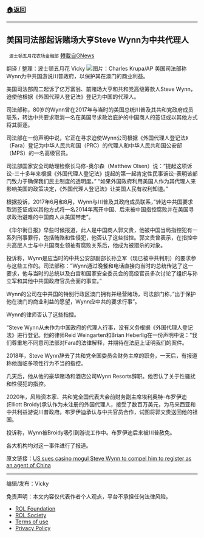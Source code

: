 ###  [:house:返回](README.md)
---


## 美国司法部起诉赌场大亨Steve Wynn为中共代理人
` 波士顿五月花农场金融部` [轉載自GNews](https://gnews.org/zh-hans/2549899/)

翻译 / 整理：波士顿五月花 Vicky
 ![](https://assets.gnews.org/wp-content/uploads/2022/05/Screen-Shot-2022-05-18-at-10.46.53-AM.png)图片：Charles Krupa/AP 
美国司法部称Wynn为中共国游说川普政府，以保护其在澳门的商业利益。
 
美国司法部周二起诉了亿万富翁、前赌场大亨和共和党高级筹款人Steve Wynn，迫使他根据《外国代理人登记法》登记为中国的代理人。
 
司法部称，80岁的Wynn曾在2017年与当时的美国总统川普及其共和党政府成员联系，转达中共要求取消一名在美国寻求政治庇护的中国商人的签证或以其他方式将其驱逐。
 
司法部在一份声明中说，它正在寻求迫使Wynn公司根据《外国代理人登记法》（Fara）登记为中华人民共和国（PRC）的代理人和中华人民共和国公安部（MPS）的一名高级官员。
 
司法部国家安全司助理检察长马修-奥尔森（Matthew Olsen）说：”提起这项诉讼–三十多年来根据《外国代理人登记法》提起的第一起肯定性民事诉讼–表明该部门致力于确保我们民主制度的透明度。” “如果外国政府利用美国人作为其代理人来影响美国的政策决定，《外国代理人登记法》让美国人民有权利知道。”
 
根据投诉，2017年6月和8月，Wynn与川普及其政府成员联系，”转达中共国要求取消签证或以其他方式将一名2014年离开中国、后来被中国指控腐败并在美国寻求政治避难的中国商人从美国带走”。
 
《华尔街日报》早些时候报道，此人是中国商人郭文贵，他被中国当局指控犯有一系列刑事罪行，包括贿赂和性侵犯，他否认了这些指控。郭文贵曾表示，在指控中共高层人士与中共国商业领袖有腐败关系后，他成为被猎杀的对象。
 
投诉称，Wynn是应当时的中共公安部副部长孙立军（现已被中共判刑）的要求参与这些工作的。司法部称：”Wynn通过晚餐和电话直接向当时的总统传达了这一要求，他与当时的总统以及白宫和国家安全委员会的高级官员多次讨论了组织与孙立军和其他中共国政府官员会面的事宜。”
 
Wynn的公司在中共国的特别行政区澳门拥有并经营赌场，司法部门称，”出于保护他在澳门的商业利益的愿望，Wynn应中共的要求行事”。
 
Wynn的律师否认了这些指控。
 
“Steve Wynn从未作为中国政府的代理人行事，没有义务根据《外国代理人登记法》进行登记。他的律师Reid Weingarten和Brian Heberlig在一份声明中说：”我们尊重地不同意司法部对Fara的法律解释，并期待在法庭上证明我们的案件。
 
2018年，Steve Wynn辞去了共和党全国委员会财务主席的职务，一天后，有报道称他面临多项性行为不当的指控。
 
几天后，他从他的豪华赌场和酒店公司Wynn Resorts辞职。他否认了关于性骚扰和性侵犯的指控。
 
2020年，风险资本家、共和党全国代表大会前财务副主席埃利奥特-布罗伊迪(Elliott Broidy)承认作为未注册的外国代理人，接受了数百万美元，为马来西亚和中共利益游说川普政府。布罗伊迪承认与中共官员合作，试图将郭文贵送回他的祖国。
 
投诉称，Wynn被Broidy吸引到游说工作中。布罗伊迪后来被川普赦免。
 
各大机构均对这一事件进行了报道。
 
原文链接：[US sues casino mogul Steve Wynn to compel him to register as an agent of China](https://www.theguardian.com/world/2022/may/17/us-sues-steve-wynn-casino-mogul-china)
 
* * *
 
编辑/发布：Vicky

免责声明：本文内容仅代表作者个人观点，平台不承担任何法律风险。
  
- [ROL Foundation](https://rolfoundation.org/)
- [ROL Society](https://rolsociety.org/)
- [Terms of use](https://gnews.org/terms-of-use-3/)
- [Privacy Policy](https://gnews.org/privacy-policy/)
